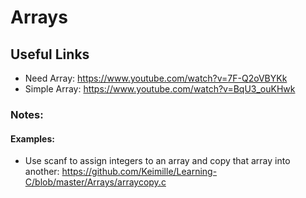 # Arrays

## Useful Links
- Need Array: https://www.youtube.com/watch?v=7F-Q2oVBYKk
- Simple Array: https://www.youtube.com/watch?v=BqU3_ouKHwk

### Notes:


#### Examples: 
- Use scanf to assign integers to an array and copy that array into another: https://github.com/Keimille/Learning-C/blob/master/Arrays/arraycopy.c
